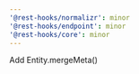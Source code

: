 ```yaml
---
'@rest-hooks/normalizr': minor
'@rest-hooks/endpoint': minor
'@rest-hooks/core': minor
---
```


Add Entity.mergeMeta()
